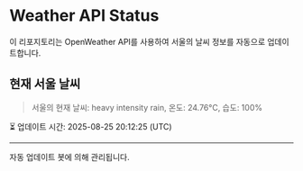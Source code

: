
# Weather API Status

이 리포지토리는 OpenWeather API를 사용하여 서울의 날씨 정보를 자동으로 업데이트합니다.

## 현재 서울 날씨
> 서울의 현재 날씨: heavy intensity rain, 온도: 24.76°C, 습도: 100%

⏳ 업데이트 시간: 2025-08-25 20:12:25 (UTC)

---
자동 업데이트 봇에 의해 관리됩니다.
